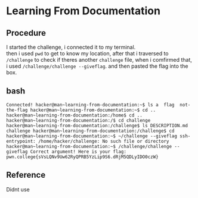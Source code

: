 # Learning From Documentation

## Procedure
I started the challenge, i connected it to my terminal. <br>
then i used `pwd` to get to know my location, after that i traversed to `/challenge` to 
check if theres another `challenge` file, when i comfirmed that, i used `/challenge/challenge
 --giveflag`. and then pasted the flag into the box.

## bash
`Connected!
hacker@man~learning-from-documentation:~$ ls
a  flag  not-the-flag
hacker@man~learning-from-documentation:~$ cd ..
hacker@man~learning-from-documentation:/home$ cd ..
hacker@man~learning-from-documentation:/$ cd challenge
hacker@man~learning-from-documentation:/challenge$ ls
DESCRIPTION.md  challenge
hacker@man~learning-from-documentation:/challenge$ cd
hacker@man~learning-from-documentation:~$ ~/challenge --giveflag
ssh-entrypoint: /home/hacker/challenge: No such file or directory
hacker@man~learning-from-documentation:~$ /challenge/challenge --giveflag
Correct argument! Here is your flag:
pwn.college{sVsLQNv9Uw62RyQPRB5YzLip9S6.dRjM5QDLyIDO0czW}`

## Reference
Didnt use
